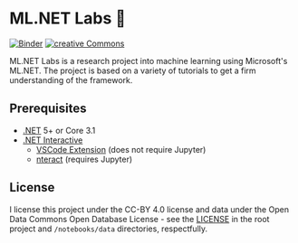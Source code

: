 # ML.NET Labs 🤖

[![Binder](https://mybinder.org/badge_logo.svg)](https://mybinder.org/v2/gh/tonytins/mlnetlabs/HEAD?urlpath=lab) [![creative Commons](https://img.shields.io/github/license/tonytins/mlnetlabs?color=808080)](https://github.com/tonytins/dotnetlabs/blob/master/LICENSE)

ML.NET Labs is a research project into machine learning using Microsoft's ML.NET. The project is based on a variety of tutorials to get a firm understanding of the framework.

## Prerequisites

- [.NET](https://dotnet.microsoft.com/download) 5+ or Core 3.1
- [.NET Interactive](https://github.com/dotnet/interactive/blob/main/README.md)
    - [VSCode Extension](https://marketplace.visualstudio.com/items?itemName=ms-dotnettools.dotnet-interactive-vscode) (does not require Jupyter)
    - [nteract](https://nteract.io/) (requires Jupyter)

## License
  
I license this project under the CC-BY 4.0 license and data under the Open Data Commons Open Database License - see the [LICENSE](LICENSE) in the root project and ``/notebooks/data`` directories, respectfully.

